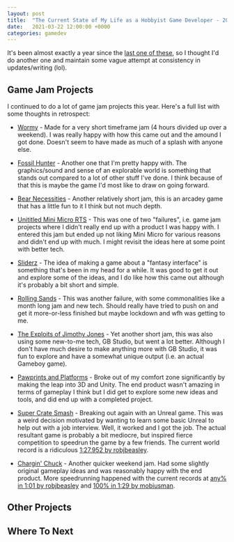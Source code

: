 ```yaml
---
layout: post
title:  "The Current State of My Life as a Hobbyist Game Developer - 2021 Edition"
date:   2021-03-22 12:00:00 +0000
categories: gamedev
---
```


It's been almost exactly a year since the [last one of these]({{site.url}}/blog/gamedev/current-state-of-gamedev), so I thought I'd do another one and maintain some vague attempt at consistency in updates/writing (lol).

## Game Jam Projects

I continued to do a lot of game jam projects this year. Here's a full list with some thoughts in retrospect:

* [Wormy](https://mrhthepie.itch.io/wormy) - Made for a very short timeframe jam (4 hours divided up over a weekend). I was really happy with how this came out and the amound I got done. Doesn't seem to have made as much of a splash with anyone else.

* [Fossil Hunter](https://mrhthepie.itch.io/fossil-hunter) - Another one that I'm pretty happy with. The graphics/sound and sense of an explorable world is something that stands out compared to a lot of other stuff I've done. I think because of that this is maybe the game I'd most like to draw on going forward.

* [Bear Necessities](https://mrhthepie.itch.io/bear-necessities) - Another relatively short jam, this is an arcadey game that has a little fun to it I think but not much depth.

* [Unititled Mini Micro RTS](https://mrhthepie.itch.io/untitled-mini-micro-rts) - This was one of two "failures", i.e. game jam projects where I didn't really end up with a product I was happy with. I entered this jam but ended up not liking Mini Micro for various reasons and didn't end up with much. I might revisit the ideas here at some point with better tech.

* [Sliderz](https://mrhthepie.itch.io/sliderz) - The idea of making a game about a "fantasy interface" is something that's been in my head for a while. It was good to get it out and explore some of the ideas, and I do like how this came out although it's probably a bit short and simple.

* [Rolling Sands](https://mrhthepie.itch.io/rolling-sands) - This was another failure, with some commonalities like a month long jam and new tech. Should really have tried to push on and get it more-or-less finished but maybe lockdown and wfh was getting to me.

* [The Exploits of Jimothy Jones](https://mrhthepie.itch.io/exploits-of-jimothy-jones) - Yet another short jam, this was also using some new-to-me tech, GB Studio, but went a lot better. Although I don't have much desire to make anything more with GB Studio, it was fun to explore and have a somewhat unique output (i.e. an actual Gameboy game).

* [Pawprints and Platforms](https://mrhthepie.itch.io/pawprints-and-platforms) - Broke out of my comfort zone significantly by making the leap into 3D and Unity. The end product wasn't amazing in terms of gameplay I think but I did get to explore some new ideas and tools, and did end up with a completed project.

* [Super Crate Smash](https://mrhthepie.itch.io/super-crate-smash) - Breaking out again with an Unreal game. This was a weird decision motivated by wanting to learn some basic Unreal to help out with a job interview. Well, it worked and I got the job. The actual resultant game is probably a bit mediocre, but inspired fierce competition to speedrun the game by a few friends. The current world record is a ridiculous [1:27.952 by robjbeasley](https://www.youtube.com/watch?v=yvNSA_KTwzQ).

* [Chargin' Chuck](https://mrhthepie.itch.io/chargin-chuck) - Another quicker weekend jam. Had some slightly original gameplay ideas and was reasonably happy with the end product. More speedrunning happened with the current records at [any% in 1:01 by robjbeasley](https://youtu.be/0LStmLH4iJY) and [100% in 1:29 by mobiusman](https://www.youtube.com/watch?v=eibK6bSYYWw).

## Other Projects

## Where To Next
